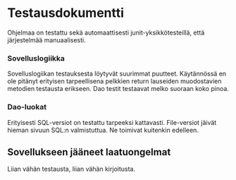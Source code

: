 # Testausdokumentti

Ohjelmaa on testattu sekä automaattisesti junit-yksikkötesteillä, että järjestelmää 
manuaalisesti.

### Sovelluslogiikka

Sovelluslogiikan testauksesta löytyvät suurimmat puutteet. Käytännössä
en ole pitänyt erityisen tarpeellisena pelkkien return lauseiden muodostavien
metodien testausta erikseen. Dao testit testaavat melko suoraan koko pinoa.

### Dao-luokat

Erityisesti SQL-versiot on testattu tarpeeksi kattavasti. File-versiot jäivät
hieman sivuun SQL:n valmistuttua. Ne toimivat kuitenkin edelleen.

## Sovellukseen jääneet laatuongelmat

Liian vähän testausta, liian vähän kirjoitusta.
